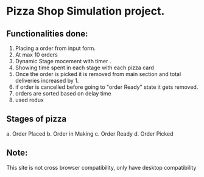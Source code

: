 # Pizza Shop Simulation project.

## Functionalities done:

1.  Placing a order from input form.
2.  At max 10 orders
3.  Dynamic Stage mocement with timer .
4.  Showing time spent in each stage with each pizza card
5.  Once the order is picked it is removed from main section and total deliveries increased by 1.
6.  if order is cancelled before going to "order Ready" state it gets removed.
7.  orders are sorted based on delay time
8.  used redux

## Stages of pizza

a. Order Placed
b. Order in Making
c. Order Ready
d. Order Picked

## Note:

This site is not cross browser compatibility, only have desktop compatibility
